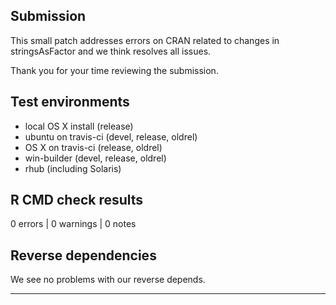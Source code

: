 ## Submission

This small patch addresses errors on CRAN related to changes in stringsAsFactor and we think resolves all issues. 

Thank you for your time reviewing the submission.

## Test environments
* local OS X install (release)
* ubuntu on travis-ci (devel, release, oldrel)
* OS X on travis-ci (release, oldrel)
* win-builder (devel, release, oldrel)
* rhub (including Solaris)

## R CMD check results

0 errors | 0 warnings | 0 notes

## Reverse dependencies

We see no problems with our reverse depends.

---
